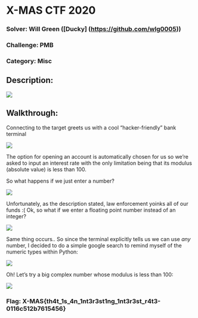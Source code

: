 ﻿# X-MAS CTF 2020 

### Solver: Will Green ([Ducky] (https://github.com/wlg0005)) 
### Challenge: PMB 
### Category: Misc 

## Description: 

![](PMB%20Writeup.001.png)

## Walkthrough: 

Connecting to the target greets us with a cool “hacker-friendly” bank terminal 

![](PMB%20Writeup.002.png)

The option for opening an account is automatically chosen for us so we’re asked to input an interest rate with the only limitation being that its modulus (absolute value) is less than 100. 

So what happens if we just enter a number? 

![](PMB%20Writeup.003.png)

Unfortunately, as the description stated, law enforcement yoinks all of our funds :( 
Ok, so what if we enter a floating point number instead of an integer?  

![](PMB%20Writeup.004.png)

Same thing occurs.. So since the terminal explicitly tells us we can use *any* number, I decided to do a simple google search to remind myself of the numeric types within Python: 

![](PMB%20Writeup.005.png)

Oh! Let’s try a big complex number whose modulus is less than 100: 

![](PMB%20Writeup.006.png)

### Flag: X-MAS{th4t\_1s\_4n\_1nt3r3st1ng\_1nt3r3st\_r4t3-0116c512b7615456} 

